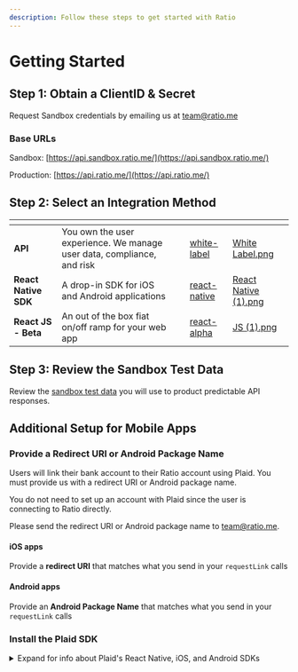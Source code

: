 ```yaml
---
description: Follow these steps to get started with Ratio
---
```


# Getting Started

## Step 1: Obtain a ClientID & Secret

Request Sandbox credentials by emailing us at [team@ratio.me](mailto:team@ratio.me)

### Base URLs

Sandbox: [https://api.sandbox.ratio.me/](https://api.sandbox.ratio.me/)

Production:  [https://api.ratio.me/](https://api.ratio.me/)

## Step 2: Select an Integration Method

<table data-view="cards"><thead><tr><th></th><th></th><th></th><th data-hidden data-card-target data-type="content-ref"></th><th data-hidden data-card-cover data-type="files"></th></tr></thead><tbody><tr><td><strong>API</strong></td><td>You own the user experience. We manage user data, compliance, and risk</td><td></td><td><a href="integration-methods/white-label/">white-label</a></td><td><a href=".gitbook/assets/White Label.png">White Label.png</a></td></tr><tr><td><strong>React Native SDK</strong></td><td>A drop-in SDK for iOS and Android applications</td><td></td><td><a href="integration-guides/react-native/">react-native</a></td><td><a href=".gitbook/assets/React Native (1).png">React Native (1).png</a></td></tr><tr><td><strong>React JS - Beta</strong></td><td>An out of the box fiat on/off ramp for your web app</td><td></td><td><a href="integration-guides/react-alpha/">react-alpha</a></td><td><a href=".gitbook/assets/JS (1).png">JS (1).png</a></td></tr></tbody></table>

## Step 3: Review the Sandbox Test Data

Review the [sandbox test data](https://app.gitbook.com/o/rMOFEmlooWU9OMmsW6eC/s/CUFO0IuHQJVzBX1zbmIL/\~/changes/150/guides/sandbox-testing) you will use to product predictable API responses.

## Additional Setup for Mobile Apps&#x20;

### Provide a Redirect URI or Android Package Name

Users will link their bank account to their Ratio account using Plaid. You must provide us with a redirect URI or Android package name.

You do not need to set up an account with Plaid since the user is connecting to Ratio directly. &#x20;

Please send the redirect URI or Android package name to team@ratio.me.

#### iOS apps

Provide a **redirect URI** that matches what you send in your `requestLink` calls

#### Android apps

Provide an **Android Package Name** that matches what you send in your `requestLink` calls

### Install the Plaid SDK

<details>

<summary>Expand for info about Plaid's React Native, iOS, and Android SDKs</summary>

#### React Native SDK

* To install, run: `npm install --save react-native-plaid-link-sdk`
* Github Repo ([https://github.com/plaid/react-native-plaid-link-sdk](https://github.com/plaid/react-native-plaid-link-sdk))
* Documentation ([https://plaid.com/docs/link/react-native/](https://plaid.com/docs/link/react-native/))

#### Android SDK

* Make sure you share your Android package name with Ratio (ex `com.plaid.example`)
* Add the SDK to your Gradle file ([https://search.maven.org/artifact/com.plaid.link/sdk-core](https://search.maven.org/artifact/com.plaid.link/sdk-core))
* Github Repo ([https://github.com/plaid/plaid-link-android](https://github.com/plaid/plaid-link-android))
* Documentation ([https://plaid.com/docs/link/android/](https://plaid.com/docs/link/android/))

#### iOS SDK

* Make sure you configure a Universal Link and share the redirect URL with Ratio ([https://developer.apple.com/ios/universal-links/](https://developer.apple.com/ios/universal-links/))
* To install with Cocoapods, run: `pod 'Plaid'`, see the documentation for other options.
* Github Repo ([https://github.com/plaid/plaid-link-ios](https://github.com/plaid/plaid-link-ios))
* Documentation ([https://plaid.com/docs/link/ios/](https://plaid.com/docs/link/ios/))



</details>

